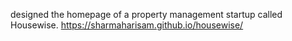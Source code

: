 designed the homepage of a property management startup called Housewise.
https://sharmaharisam.github.io/housewise/
